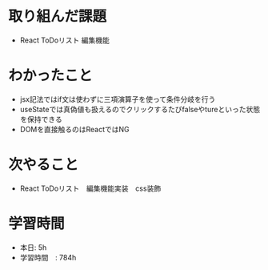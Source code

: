 # 取り組んだ課題
- React ToDoリスト 編集機能　
# わかったこと
- jsx記法ではif文は使わずに三項演算子を使って条件分岐を行う
- useStateでは真偽値も扱えるのでクリックするたびfalseやtureといった状態を保持できる
- DOMを直接触るのはReactではNG
# 次やること
- React ToDoリスト　編集機能実装　css装飾
# 学習時間
- 本日: 5h
- 学習時間　: 784h
